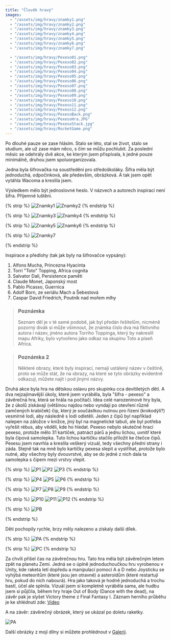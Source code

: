```yaml
---
title: "Člověk hravý"
images:
  - "/assets/img/hravy/znamky1.png"
  - "/assets/img/hravy/znamky2.png"
  - "/assets/img/hravy/znamky3.png"
  - "/assets/img/hravy/znamky4.png"
  - "/assets/img/hravy/znamky5.png"
  - "/assets/img/hravy/znamky6.png"
  - "/assets/img/hravy/znamky7.png"

  - "/assets/img/hravy/Pexeso01.png"
  - "/assets/img/hravy/Pexeso02.png"
  - "/assets/img/hravy/Pexeso03.png"
  - "/assets/img/hravy/Pexeso04.png"
  - "/assets/img/hravy/Pexeso05.png"
  - "/assets/img/hravy/Pexeso06.png"
  - "/assets/img/hravy/Pexeso07.png"
  - "/assets/img/hravy/Pexeso08.png"
  - "/assets/img/hravy/Pexeso09.png"
  - "/assets/img/hravy/Pexeso10.png"
  - "/assets/img/hravy/Pexeso11.png"
  - "/assets/img/hravy/Pexeso12.png"
  - "/assets/img/hravy/PexesoBack.png"
  - "/assets/img/hravy/PexesoHra.JPG"
  - "/assets/img/hravy/PexesoStack.jpg"
  - "/assets/img/hravy/RocketGame.png"
---
```


Po dlouhé pauze se zase hlásím.
Stalo se léto, stal se život, stalo se studium, ale už zase mám něco, s čím se můžu pochlubit.
Za poslední měsíc se odehrály dvě akce, ke kterým jsem přispívala, k jedné pouze minimálně, druhou jsem spoluorganizovala.

Jedna byla šifrovačka na soustředění pro středoškoláky. Šifra měla být jednoduchá, odpočinková, ale především, obrázková.
A tak jsem opět vytáhla Wacoma a kreslila jsem.

Výsledkem mělo být jednoslovné heslo. V názvech a autorech inspirací není šifra. Příjemné luštění.

{% strip %}
![Znamky1](/assets/img/hravy/znamky1.png)
![Znamky2](/assets/img/hravy/znamky2.png)
{% endstrip %}

{% strip %}
![Znamky3](/assets/img/hravy/znamky3.png)
![Znamky4](/assets/img/hravy/znamky4.png)
{% endstrip %}

{% strip %}
![Znamky5](/assets/img/hravy/znamky5.png)
![Znamky6](/assets/img/hravy//znamky6.png)
{% endstrip %}

{% strip %}
![Znamky7](/assets/img/hravy/znamky7.png)
<!-- br -->
{% endstrip %}

Inspirace a předlohy (tak jak byly na šifrovačce vypsány):
1. Alfons Mucha, Princezna Hyacinta
2. Torri "Toto" Topping, Africa cognita
3. Salvator Dali, Persistence paměti
4. Claude Monet, Japonský most
5. Pablo Picasso, Guernica
6. Adolf Born, ze seriálu Mach a Šebestová
7. Caspar David Friedrich, Poutník nad mořem mlhy

> ### Poznámka
> Seznam děl je v té samé podobě, jak byl předán řešitelům, nicméně pozorný divák si
> může všimnout, že známka číslo dva má fiktivního autora i název, jméno autora Torriho Toppinga,
> který by nakreslil mapu Afriky, bylo vytvořeno jako odkaz na skupinu Toto a píseň Africa.

> ### Poznámka 2
> Některé obrazy, které byly inspirací, nemají ustálený název v češtině, proto se může stát,
> že na obrazy, na které se tyto obrázky evidentně odkazují, můžete najít i pod jinými názvy.


Druhá akce byla hra na dětskou oslavu pro skupinku cca devítiletých dětí. A dva nejzajímavější úkoly, které jsem vyráběla, byla "šifra - pexeso" a závěrečná hra, která se hrála na počítači. Idea celé narozeninové hry byla, že z úkolů získávají (většinou najdou nebo vyndají po otevření různě zamčených krabiček) čip, který je součástkou nutnou pro řízení (krokodýlí?) vesmírné lodi, aby následně s lodí odletěli. Jeden z čipů byl například nalepen na záložce v knížce, jiný byl na magnetické tabuli, ale byl potřeba vyřešit rébus, aby věděli, kde ho hledat.
Pexeso nebylo skutečné hrací pexeso, protože mělo 31 kartiček, patnáct párů a jednu lichou, uvnitř které byla čipová samolepka. Tuto lichou kartičku stačilo přiložit ke čtečce čipů.
Pexesu jsem navrhla a kreslila veškerý vizuál, tedy všechny přední strany i záda. Stejně tak na mně bylo kartičky pexesa slepit a vystříhat, protože bylo nutné, aby všechny byly dvouvrstvé, aby se do jedné z nich dala ta samolepka s čipem mezi vrstvy vlepit.

{% strip %}
![P1](/assets/img/hravy/Pexeso01.png)
![P2](/assets/img/hravy/Pexeso02.png)
![P3](/assets/img/hravy/Pexeso03.png) 
{% endstrip %}

{% strip %}
![P4](/assets/img/hravy/Pexeso04.png)
![P5](/assets/img/hravy/Pexeso05.png)
![P6](/assets/img/hravy/Pexeso06.png)
{% endstrip %}

{% strip %}
![P7](/assets/img/hravy/Pexeso07.png)
![P8](/assets/img/hravy/Pexeso08.png)
![P9](/assets/img/hravy/Pexeso09.png)
{% endstrip %}

{% strip %}
![P10](/assets/img/hravy/Pexeso10.png)
![P11](/assets/img/hravy/Pexeso11.png)
![P12](/assets/img/hravy/Pexeso12.png)
{% endstrip %}

{% strip %}
![PB](/assets/img/hravy/PexesoBack.png)
<!-- br -->
{% endstrip %}

Děti pochopily rychle, brzy měly nalezeno a získaly další dílek.

{% strip %}
![PA](/assets/img/hravy/PexesoHra.JPG)
{% endstrip %}

{% strip %}
![PC](/assets/img/hravy/PexesoStack.jpg)
{% endstrip %}

Za chvíli přišel čas na závěrečnou hru. Tato hra měla být závěrečným letem zpět na planetu Zemi. Jedná se o úplně jednoduchoučkou hru vyrobenou v Unity, kde raketa letí dopředu a manipulací pomocí A a D nebo Joysticku se vyhýbá meteoritům (které jsou jen otravné) a asteroidům (které restartují hru, pokud do nich nabourá). Hra jako taková je hodně jednoduchá a trochu bastl, účel ale splnila. Vizuál jsem si kompletně vyráběla sama, ale hudbu jsem si půjčila, během hry hraje Out of Body (Dance with the dead), na závěr pak je slyšet Victory theme z Final Fantasy I.
Záznam herního průběhu je ke shlédnutí zde: [Video](https://youtu.be/q_o6vZlWboU)

A na závěr: závěrečný obrázek, který se ukázal po doletu raketky.

![PA](/assets/img/hravy/RocketGame.png)

Další obrázky z mojí dílny si můžete prohlédnout v [Galerii](/galerie/).
